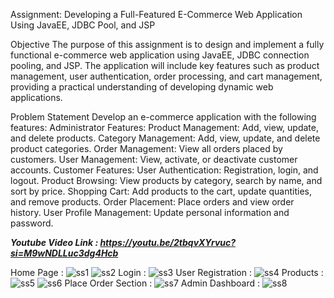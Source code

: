 Assignment: Developing a Full-Featured E-Commerce Web Application Using JavaEE, JDBC Pool, and JSP

Objective
The purpose of this assignment is to design and implement a fully functional e-commerce web application using JavaEE, JDBC connection pooling, and JSP. The application will include key features such as product management, user authentication, order processing, and cart management, providing a practical understanding of developing dynamic web applications.

Problem Statement
Develop an e-commerce application with the following features:
Administrator Features:
Product Management:
Add, view, update, and delete products.
Category Management:
Add, view, update, and delete product categories.
Order Management:
View all orders placed by customers.
User Management:
View, activate, or deactivate customer accounts.
Customer Features:
User Authentication:
Registration, login, and logout.
Product Browsing:
View products by category, search by name, and sort by price.
Shopping Cart:
Add products to the cart, update quantities, and remove products.
Order Placement:
Place orders and view order history.
User Profile Management:
Update personal information and password.

***Youtube Video Link : https://youtu.be/2tbqvXYrvuc?si=M9wNDLLuc3dg4Hcb***

Home Page :
![ss1](https://github.com/user-attachments/assets/458a036a-d73a-4f89-b834-cb79585e9eb1)
![ss2](https://github.com/user-attachments/assets/2229bcc8-4df4-4626-9bb3-5569ca3c2db1)
Login :
![ss3](https://github.com/user-attachments/assets/b993250a-b4f8-4df6-991e-ddad5accdbbe)
User Registration :
![ss4](https://github.com/user-attachments/assets/ede910f6-800b-46d5-b959-559fc91d84a1)
Products :
![ss5](https://github.com/user-attachments/assets/3a8bf288-a6ee-4380-b3ab-872f718134a6)
![ss6](https://github.com/user-attachments/assets/8187d517-3d73-4f8a-82ad-46b3a79c6b1a)
Place Order Section :
![ss7](https://github.com/user-attachments/assets/153c978b-b5e0-4515-aca7-a82f8c7b0148)
Admin Dashboard :
![ss8](https://github.com/user-attachments/assets/fa4383e3-e1d6-4ace-880c-bd7750ff90f1)









